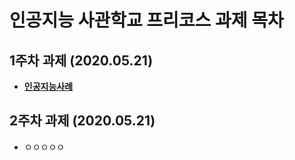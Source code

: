 # 인공지능 사관학교 프리코스 과제 목차

## 1주차 과제 (2020.05.21)
* [**인공지능사례**](https://github.com/kojaejeung/kkojae/blob/master/1%EC%A3%BC%EC%B0%A8%EA%B3%BC%EC%A0%9C.ipynb)

## 2주차 과제 (2020.05.21)
* ㅇㅇㅇㅇㅇ
